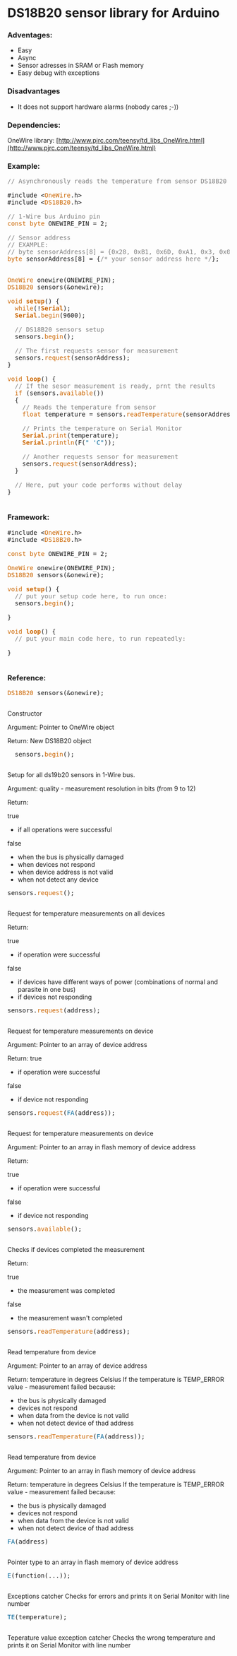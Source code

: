 # DS18B20 sensor library for Arduino

### Adventages:

- Easy
- Async
- Sensor adresses in SRAM or Flash memory
- Easy debug with exceptions

### Disadvantages

- It does not support hardware alarms (nobody cares ;-))

### Dependencies:
OneWire library: [http://www.pjrc.com/teensy/td_libs_OneWire.html](http://www.pjrc.com/teensy/td_libs_OneWire.html)

### Example:

<pre>
<span style="color: #7E7E7E;">//&nbsp;Asynchronously&nbsp;reads&nbsp;the&nbsp;temperature&nbsp;from&nbsp;sensor&nbsp;DS18B20</span>

#include&nbsp;&lt;<span style="color: #CC6600;">OneWire</span>.h&gt;
#include&nbsp;&lt;<span style="color: #CC6600;">DS18B20</span>.h&gt;

<span style="color: #7E7E7E;">//&nbsp;1-Wire&nbsp;bus&nbsp;Arduino&nbsp;pin</span>
<span style="color: #CC6600;">const</span> <span style="color: #CC6600;">byte</span> ONEWIRE_PIN = 2;

<span style="color: #7E7E7E;">//&nbsp;Sensor&nbsp;address</span>
<span style="color: #7E7E7E;">//&nbsp;EXAMPLE:</span>
<span style="color: #7E7E7E;">//&nbsp;byte&nbsp;sensorAddress[8]&nbsp;=&nbsp;{0x28,&nbsp;0xB1,&nbsp;0x6D,&nbsp;0xA1,&nbsp;0x3,&nbsp;0x0,&nbsp;0x0,&nbsp;0x11};</span>
<span style="color: #CC6600;">byte</span> sensorAddress[8] = {<span style="color: #7E7E7E;">/* your sensor address here */</span>};


<span style="color: #CC6600;">OneWire</span> onewire(ONEWIRE_PIN);
<span style="color: #CC6600;">DS18B20</span> sensors(&amp;onewire);

<span style="color: #CC6600;">void</span> <span style="color: #CC6600;"><b>setup</b></span>() {
&nbsp;&nbsp;<span style="color: #CC6600;">while</span>(!<span style="color: #CC6600;"><b>Serial</b></span>);
&nbsp;&nbsp;<span style="color: #CC6600;"><b>Serial</b></span>.<span style="color: #CC6600;">begin</span>(9600);
&nbsp;&nbsp;
&nbsp;&nbsp;<span style="color: #7E7E7E;">// DS18B20 sensors setup</span>
&nbsp;&nbsp;sensors.<span style="color: #CC6600;">begin</span>();
&nbsp;&nbsp;
&nbsp;&nbsp;<span style="color: #7E7E7E;">// The first requests sensor for measurement</span>
&nbsp;&nbsp;sensors.<span style="color: #CC6600;">request</span>(sensorAddress);
}

<span style="color: #CC6600;">void</span> <span style="color: #CC6600;"><b>loop</b></span>() {
&nbsp;&nbsp;<span style="color: #7E7E7E;">// If the sesor measurement is ready, prnt the results</span>
&nbsp;&nbsp;<span style="color: #CC6600;">if</span> (sensors.<span style="color: #CC6600;">available</span>())
&nbsp;&nbsp;{
&nbsp;&nbsp;&nbsp;&nbsp;<span style="color: #7E7E7E;">// Reads the temperature from sensor</span>
&nbsp;&nbsp;&nbsp;&nbsp;<span style="color: #CC6600;">float</span> temperature = sensors.<span style="color: #CC6600;">readTemperature</span>(sensorAddress);
&nbsp;&nbsp;&nbsp;&nbsp;
&nbsp;&nbsp;&nbsp;&nbsp;<span style="color: #7E7E7E;">// Prints the temperature on Serial Monitor</span>
&nbsp;&nbsp;&nbsp;&nbsp;<span style="color: #CC6600;"><b>Serial</b></span>.<span style="color: #CC6600;">print</span>(temperature);
&nbsp;&nbsp;&nbsp;&nbsp;<span style="color: #CC6600;"><b>Serial</b></span>.<span style="color: #CC6600;">println</span>(F(<span style="color: #006699;">" 'C"</span>));
&nbsp;&nbsp;&nbsp;&nbsp;
&nbsp;&nbsp;&nbsp;&nbsp;<span style="color: #7E7E7E;">// Another requests sensor for measurement</span>
&nbsp;&nbsp;&nbsp;&nbsp;sensors.<span style="color: #CC6600;">request</span>(sensorAddress);
&nbsp;&nbsp;}
&nbsp;&nbsp;
&nbsp;&nbsp;<span style="color: #7E7E7E;">// Here, put your code performs without delay</span>
}

</pre>

### Framework:

<pre>
#include&nbsp;&lt;<span style="color: #CC6600;">OneWire</span>.h&gt;
#include&nbsp;&lt;<span style="color: #CC6600;">DS18B20</span>.h&gt;

<span style="color: #CC6600;">const</span> <span style="color: #CC6600;">byte</span> ONEWIRE_PIN = 2;

<span style="color: #CC6600;">OneWire</span> onewire(ONEWIRE_PIN);
<span style="color: #CC6600;">DS18B20</span> sensors(&amp;onewire);

<span style="color: #CC6600;">void</span> <span style="color: #CC6600;"><b>setup</b></span>() {
&nbsp;&nbsp;<span style="color: #7E7E7E;">// put your setup code here, to run once:</span>
&nbsp;&nbsp;sensors.<span style="color: #CC6600;">begin</span>();

}

<span style="color: #CC6600;">void</span> <span style="color: #CC6600;"><b>loop</b></span>() {
&nbsp;&nbsp;<span style="color: #7E7E7E;">// put your main code here, to run repeatedly:</span>

}

</pre>

### Reference:

<pre>
<span style="color: #CC6600;">DS18B20</span> sensors(&amp;onewire);

</pre>
Constructor

Argument: Pointer to OneWire object

Return: New DS18B20 object

<pre>
&nbsp;&nbsp;sensors.<span style="color: #CC6600;">begin</span>();

</pre>
Setup for all ds19b20 sensors in 1-Wire bus.

Argument: quality - measurement resolution in bits (from 9 to 12)

Return: 

true 

- if all operations were successful

false 
- when the bus is physically damaged
- when devices not respond
- when device address is not valid
- when not detect any device

<pre>
sensors.<span style="color: #CC6600;">request</span>();

</pre>
Request for temperature measurements on all devices

Return:

true 

- if operation were successful

false 

- if devices have different ways of power (combinations of normal and parasite in one bus)
- if devices not responding

<pre>
sensors.<span style="color: #CC6600;">request</span>(address);

</pre>
Request for temperature measurements on device

Argument: Pointer to an array of device address

Return:
true 

- if operation were successful

false 

- if device not responding

<pre>
sensors.<span style="color: #CC6600;">request</span>(<span style="color: #006699;">FA</span>(address));

</pre>
Request for temperature measurements on device

Argument: Pointer to an array in flash memory of device address

Return:

true 

- if operation were successful

false 

- if device not responding

<pre>
sensors.<span style="color: #CC6600;">available</span>();

</pre>
Checks if devices completed the measurement

Return:

true 

- the measurement was completed

false 

- the measurement wasn't completed

<pre>
sensors.<span style="color: #CC6600;">readTemperature</span>(address);

</pre>
Read temperature from device

Argument: Pointer to an array of device address

Return: temperature in degrees Celsius
If the temperature is TEMP_ERROR value - measurement failed because:

- the bus is physically damaged
- devices not respond
- when data from the device is not valid
- when not detect device of thad address

<pre>
sensors.<span style="color: #CC6600;">readTemperature</span>(<span style="color: #006699;">FA</span>(address));

</pre>
Read temperature from device

Argument: Pointer to an array in flash memory of device address

Return: temperature in degrees Celsius
If the temperature is TEMP_ERROR value - measurement failed because:

- the bus is physically damaged
- devices not respond
- when data from the device is not valid
- when not detect device of thad address

<pre>
<span style="color: #006699;">FA</span>(address)

</pre>
Pointer type to an array in flash memory of device address

<pre>
<span style="color: #006699;">E</span>(function(...));

</pre>
Exceptions catcher
Checks for errors and prints it on Serial Monitor with line number

<pre>
<span style="color: #006699;">TE</span>(temperature);

</pre>
Teperature value exception catcher
Checks the wrong temperature and prints it on Serial Monitor with line number

